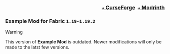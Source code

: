### <p align=right>[`→` CurseForge](https://www.curseforge.com/minecraft/mc-mods/modid)&ensp;[`→` Modrinth](https://modrinth.com/mod/modid)</p>

### Example Mod for Fabric `1.19~1.19.2`

> [!WARNING]
> This version of **Example Mod** is outdated. Newer modifications will only be made to the latst few versions.
